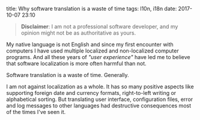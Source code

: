 title: Why software translation is a waste of time
tags: l10n, i18n
date: 2017-10-07 23:10

> **Disclaimer**: I am not a professional software developer, and my
> opinion might not be as authoritative as yours.

My native language is not English and since my first encounter with computers
I have used multiple localized and non-localized computer programs. And all these
years of *"user experience"* have led me to believe that software localization
is more often harmful than not.

Software translation is a waste of time. Generally.

I am not against localization as a whole. It has so many positive aspects like
supporting foreign date and currency formats, right-to-left writing or
alphabetical sorting. But translating user interface, configuration files, error
and log messages to other languages had destructive consequences most of the
times I've seen it.
